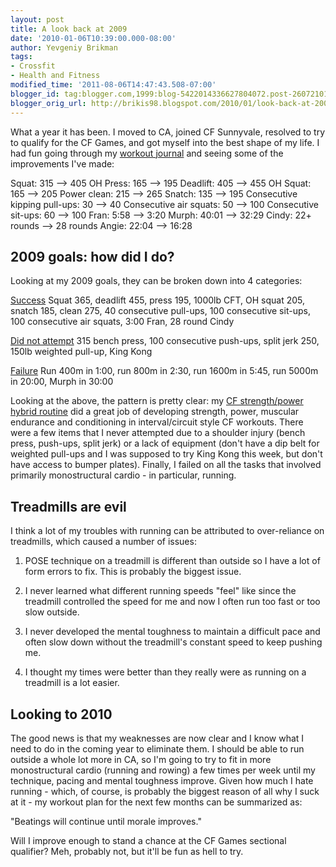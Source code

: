 ```yaml
---
layout: post
title: A look back at 2009
date: '2010-01-06T10:39:00.000-08:00'
author: Yevgeniy Brikman
tags:
- Crossfit
- Health and Fitness
modified_time: '2011-08-06T14:47:43.508-07:00'
blogger_id: tag:blogger.com,1999:blog-5422014336627804072.post-2607210173712289992
blogger_orig_url: http://brikis98.blogspot.com/2010/01/look-back-at-2009.html
---
```


What a year it has been. I moved to CA, joined CF Sunnyvale, resolved to try 
to qualify for the CF Games, and got myself into the best shape of my life. I 
had fun going through my [workout 
journal](http://forums.anandtech.com/showthread.php?t=194624) and seeing some 
of the improvements I've made: 

Squat: 315 --&gt; 405 
OH Press: 165 --&gt; 195 
Deadlift: 405 --&gt; 455 
OH Squat: 165 --&gt; 205 
Power clean: 215 --&gt; 265 
Snatch: 135 --&gt; 195 
Consecutive kipping pull-ups: 30 --&gt; 40 
Consecutive air squats: 50 --&gt; 100 
Consecutive sit-ups: 60 --&gt; 100 
Fran: 5:58 --&gt; 3:20 
Murph: 40:01 --&gt; 32:29 
Cindy: 22+ rounds --&gt; 28 rounds 
Angie: 22:04 --&gt; 16:28 

## 2009 goals: how did I do? 

Looking at my 2009 goals, they can be broken down into 4 categories: 

<u>Success</u> 
Squat 365, deadlift 455, press 195, 1000lb CFT, OH squat 205, snatch 185, 
clean 275, 40 consecutive pull-ups, 100 consecutive sit-ups, 100 consecutive 
air squats, 3:00 Fran, 28 round Cindy 

<u>Did not attempt</u> 
315 bench press, 100 consecutive push-ups, split jerk 250, 150lb weighted 
pull-up, King Kong 

<u>Failure</u> 
Run 400m in 1:00, run 800m in 2:30, run 1600m in 5:45, run 5000m in 20:00, 
Murph in 30:00 

Looking at the above, the pattern is pretty clear: my [CF strength/power 
hybrid 
routine](http://brikis98.blogspot.com/2009/07/crossfit-strengthpower-hybrid.html) 
did a great job of developing strength, power, muscular endurance and 
conditioning in interval/circuit style CF workouts. There were a few items 
that I never attempted due to a shoulder injury (bench press, push-ups, split 
jerk) or a lack of equipment (don't have a dip belt for weighted pull-ups and 
I was supposed to try King Kong this week, but don't have access to bumper 
plates). Finally, I failed on all the tasks that involved primarily 
monostructural cardio - in particular, running. 

## Treadmills are evil 

I think a lot of my troubles with running can be attributed to over-reliance 
on treadmills, which caused a number of issues: 

1. POSE technique on a treadmill is different than outside so I have a lot of 
form errors to fix. This is probably the biggest issue. 

2. I never learned what different running speeds "feel" like since the 
treadmill controlled the speed for me and now I often run too fast or too slow 
outside. 

3. I never developed the mental toughness to maintain a difficult pace and 
often slow down without the treadmill's constant speed to keep pushing me. 

4. I thought my times were better than they really were as running on a 
treadmill is a lot easier. 

## Looking to 2010 

The good news is that my weaknesses are now clear and I know what I need to do 
in the coming year to eliminate them. I should be able to run outside a whole 
lot more in CA, so I'm going to try to fit in more monostructural cardio 
(running and rowing) a few times per week until my technique, pacing and 
mental toughness improve. Given how much I hate running - which, of course, is 
probably the biggest reason of all why I suck at it - my workout plan for the 
next few months can be summarized as: 

"Beatings will continue until morale improves." 

Will I improve enough to stand a chance at the CF Games sectional qualifier? 
Meh, probably not, but it'll be fun as hell to try. 